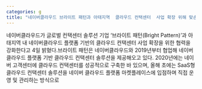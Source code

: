 ```yaml
---
categories: g
title: "네이버클라우드 브라이트 패턴과 아태지역  클라우드 컨택센터  사업 확장 위해 맞손"
---
```

네이버클라우드가 글로벌 컨택센터 솔루션 기업 ‘브라이트 패턴(Bright Pattern)’과 아태지역 내 네이버클라우드 플랫폼 기반의 클라우드 컨택센터 사업 확장을 위한 협력을 강화한다고 4일 밝혔다.브라이트 패턴은 네이버클라우드와 2019년부터 협업해 네이버 클라우드 플랫폼 기반 클라우드 컨택센터 솔루션을 제공해오고 있다. 2020년에는 네이버 고객센터에 클라우드 컨택센터를 성공적으로 구축한 바 있으며, 올해 초에는 SaaS형 클라우드 컨택센터 솔루션을 네이버 클라우드 플랫폼 마켓플레이스에 입점하며 직접 운영 및 관리하는 방식으로